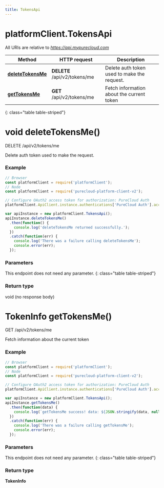 ```yaml
---
title: TokensApi
---
```

# platformClient.TokensApi

All URIs are relative to *https://api.mypurecloud.com*

| Method | HTTP request | Description |
| ------------- | ------------- | ------------- |
[**deleteTokensMe**](TokensApi.html#deleteTokensMe) | **DELETE** /api/v2/tokens/me | Delete  auth token used to make the request.
[**getTokensMe**](TokensApi.html#getTokensMe) | **GET** /api/v2/tokens/me | Fetch information about the current token
{: class="table table-striped"}

<a name="deleteTokensMe"></a>

# void deleteTokensMe()

DELETE /api/v2/tokens/me

Delete  auth token used to make the request.



### Example

~~~ javascript
// Browser
const platformClient = require('platformClient');
// Node
const platformClient = require('purecloud-platform-client-v2');

// Configure OAuth2 access token for authorization: PureCloud Auth
platformClient.ApiClient.instance.authentications['PureCloud Auth'].accessToken = 'YOUR ACCESS TOKEN';

var apiInstance = new platformClient.TokensApi();
apiInstance.deleteTokensMe()
  .then(function() {
    console.log('deleteTokensMe returned successfully.');
  })
  .catch(function(err) {
  	console.log('There was a failure calling deleteTokensMe');
    console.error(err);
  });

~~~

### Parameters

This endpoint does not need any parameter.
{: class="table table-striped"}

### Return type

void (no response body)

<a name="getTokensMe"></a>

# TokenInfo getTokensMe()

GET /api/v2/tokens/me

Fetch information about the current token



### Example

~~~ javascript
// Browser
const platformClient = require('platformClient');
// Node
const platformClient = require('purecloud-platform-client-v2');

// Configure OAuth2 access token for authorization: PureCloud Auth
platformClient.ApiClient.instance.authentications['PureCloud Auth'].accessToken = 'YOUR ACCESS TOKEN';

var apiInstance = new platformClient.TokensApi();
apiInstance.getTokensMe()
  .then(function(data) {
    console.log(`getTokensMe success! data: ${JSON.stringify(data, null, 2)}`);
  })
  .catch(function(err) {
  	console.log('There was a failure calling getTokensMe');
    console.error(err);
  });

~~~

### Parameters

This endpoint does not need any parameter.
{: class="table table-striped"}

### Return type

**TokenInfo**

